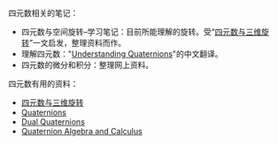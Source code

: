 四元数相关的笔记：

* 四元数与空间旋转–学习笔记：目前所能理解的旋转。受“[四元数与三维旋转](https://krasjet.github.io/quaternion/quaternion.pdf)”一文启发，整理资料而作。
* 理解四元数："[Understanding Quaternions](https://www.3dgep.com/understanding-quaternions/)"的中文翻译。
* 四元数的微分和积分：整理网上资料。

四元数有用的资料：

* [四元数与三维旋转](https://krasjet.github.io/quaternion/quaternion.pdf)
* [Quaternions](https://faculty.sites.iastate.edu/jia/files/inline-files/quaternion.pdf)
* [Dual Quaternions](https://faculty.sites.iastate.edu/jia/files/inline-files/dual-quaternion.pdf)
* [Quaternion Algebra and Calculus](https://www.geometrictools.com/Documentation/Quaternions.pdf)

